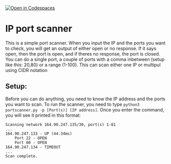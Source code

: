 [![Open in Codespaces](https://classroom.github.com/assets/launch-codespace-2972f46106e565e64193e422d61a12cf1da4916b45550586e14ef0a7c637dd04.svg)](https://classroom.github.com/open-in-codespaces?assignment_repo_id=18031290)
# IP port scanner
This is a simple port scanner. When you input the IP and the ports you want to check, you will get an output of either open or no response. If it says open, then the port is open, and if theres no response, the port is closed. You can do a single port, a couple of ports with a comma inbetween (setup like this: 20,80) or a range (1-100). This can scan either one IP or multipul using CIDR notation
## Setup:
Before you can do anything, you need to know the IP address and the ports you want to scan. To run the scanner, you need to type `python3 portscanner.py -p [Port(s)] [IP address]`. Once you enter the command, you will see it printed in this format:

    Scanning network 164.90.247.135/30, port(s) 1-81
    ...
    164.90.247.133 - UP (44.34ms)
        Port 22 - OPEN
        Port 80 - OPEN
    164.90.247.134 - TIMEOUT
    ...
    Scan complete.